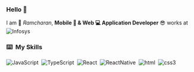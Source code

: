 ### Hello  👋

I am 🧑 *Ramcharan*, **Mobile 📱 & Web 💻 Application Developer** 😎
works at  ![Infosys](https://img.shields.io/badge/-Infosys-007CC3?style=flat&logo=infosys)&nbsp;


### ⌨️ &nbsp;My Skills
![JavaScript](https://img.shields.io/badge/-JavaScript-333333?style=flat&logo=javascript)&nbsp;
![TypeScript](https://img.shields.io/badge/-TypeScript-333333?style=flat&logo=typescript)&nbsp;
![React](https://img.shields.io/badge/-ReactJs-333333?style=flat&logo=react)&nbsp;
![ReactNative](https://img.shields.io/badge/-ReactNative-333333?style=flat&logo=react)&nbsp;
![html](https://img.shields.io/badge/-HTML%205-333333?style=flat&logo=html5)&nbsp;
![css3](https://img.shields.io/badge/-CSS%203-333333?style=flat&logo=css3)&nbsp;




